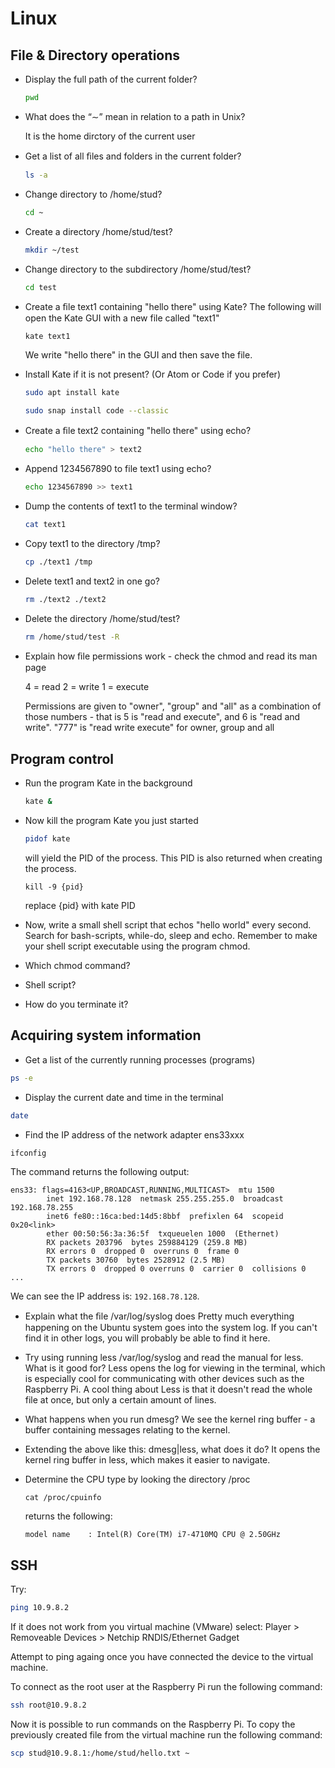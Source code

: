 # Linux
## File & Directory operations

* Display the full path of the current folder?

  ``` bash
  pwd
  ```

* What does the “∼” mean in relation to a path in Unix?

  It is the home dirctory of the current user

* Get a list of all ﬁles and folders in the current folder?

  ``` bash
  ls -a
  ```

* Change directory to /home/stud?

  ``` bash
  cd ~
  ```

* Create a directory /home/stud/test?

  ``` bash
  mkdir ~/test
  ```

* Change directory to the subdirectory /home/stud/test?

  ``` bash
  cd test
  ```

* Create a ﬁle text1 containing "hello there" using Kate?
  The following will open the Kate GUI with a new file called "text1"
  ```
  kate text1
  ```
  We write "hello there" in the GUI and then save the file.

* Install Kate if it is not present? (Or Atom or Code if you prefer)

  ``` bash
  sudo apt install kate
  ```

  ``` bash
  sudo snap install code --classic
  ```

* Create a ﬁle text2 containing "hello there" using echo?

  ``` bash
  echo "hello there" > text2
  ```

* Append 1234567890 to file text1 using echo?

  ``` bash
  echo 1234567890 >> text1
  ```
  
* Dump the contents of text1 to the terminal window?

  ``` bash
  cat text1
  ```

* Copy text1 to the directory /tmp?
  ``` bash
  cp ./text1 /tmp
  ```

* Delete text1 and text2 in one go?
  ``` bash
  rm ./text2 ./text2
  ```

* Delete the directory /home/stud/test?
  ``` bash
  rm /home/stud/test -R
  ```

* Explain how ﬁle permissions work - check the chmod and read its man page

  4 = read
  2 = write
  1 = execute

  Permissions are given to "owner", "group" and "all" as a combination of those numbers - that is 5 is "read and execute", and 6 is "read and write". "777" is "read write execute" for owner, group and all

## Program control

* Run the program Kate in the background
  ``` bash
  kate &
  ```

* Now kill the program Kate you just started
  ``` bash
  pidof kate
  ```
  will yield the PID of the process. This PID is also returned when creating the process.

  ```
  kill -9 {pid}
  ```
  replace {pid} with kate PID

* Now, write a small shell script that echos "hello world" every second. Search for bash-scripts, while-do, sleep and echo. Remember to make your shell script executable using the program chmod.



* Which chmod command?
* Shell script?
* How do you terminate it?

## Acquiring system information

* Get a list of the currently running processes (programs)

``` bash
ps -e
```

* Display the current date and time in the terminal

``` bash
date
```

* Find the IP address of the network adapter ens33xxx

``` bash
ifconfig
```
The command returns the following output:
``` output
ens33: flags=4163<UP,BROADCAST,RUNNING,MULTICAST>  mtu 1500
        inet 192.168.78.128  netmask 255.255.255.0  broadcast 192.168.78.255
        inet6 fe80::16ca:bed:14d5:8bbf  prefixlen 64  scopeid 0x20<link>
        ether 00:50:56:3a:36:5f  txqueuelen 1000  (Ethernet)
        RX packets 203796  bytes 259884129 (259.8 MB)
        RX errors 0  dropped 0  overruns 0  frame 0
        TX packets 30760  bytes 2528912 (2.5 MB)
        TX errors 0  dropped 0 overruns 0  carrier 0  collisions 0
...
```
We can see the IP address is: ``192.168.78.128``.

* Explain what the ﬁle /var/log/syslog does
    Pretty much everything happening on the Ubuntu system goes into the system log. If you can't find it in other logs, you will probably be able to find it here. 
    
* Try using running less /var/log/syslog and read the manual for less. What is it good for?
   Less opens the log for viewing in the terminal, which is especially cool for communicating with other devices such as the Raspberry Pi. A cool thing about Less is that it doesn\'t read the whole file at once, but only a certain amount of lines.

* What happens when you run dmesg?
   We see the kernel ring buffer - a buffer containing messages relating to the kernel.
   
* Extending the above like this: dmesg|less, what does it do?
   It opens the kernel ring buffer in less, which makes it easier to navigate.

* Determine the CPU type by looking the directory /proc
  ```
  cat /proc/cpuinfo
  ```
  returns the following:
  ```
  model name	: Intel(R) Core(TM) i7-4710MQ CPU @ 2.50GHz
  ```

## SSH

Try:

``` bash
ping 10.9.8.2
```

If it does not work from you virtual machine (VMware) select: Player > Removeable Devices > Netchip RNDIS/Ethernet Gadget

Attempt to ping againg once you have connected the device to the virtual machine.

To connect as the root user at the Raspberry Pi run the following command:

``` bash
ssh root@10.9.8.2
```

Now it is possible to run commands on the Raspberry Pi. To copy the previously created file from the virtual machine run the following command:

``` bash
scp stud@10.9.8.1:/home/stud/hello.txt ~
```
